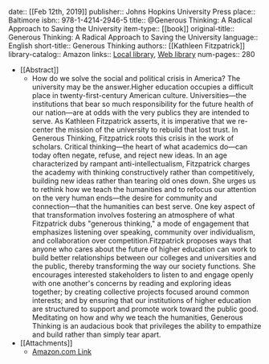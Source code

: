date:: [[Feb 12th, 2019]]
publisher:: Johns Hopkins University Press
place:: Baltimore
isbn:: 978-1-4214-2946-5
title:: @Generous Thinking: A Radical Approach to Saving the University
item-type:: [[book]]
original-title:: Generous Thinking: A Radical Approach to Saving the University
language:: English
short-title:: Generous Thinking
authors:: [[Kathleen Fitzpatrick]]
library-catalog:: Amazon
links:: [Local library](zotero://select/groups/2386895/items/CI2MM4T6), [Web library](https://www.zotero.org/groups/2386895/items/CI2MM4T6)
num-pages:: 280

- [[Abstract]]
	- How do we solve the social and political crisis in America? The university may be the answer.Higher education occupies a difficult place in twenty-first-century American culture. Universities―the institutions that bear so much responsibility for the future health of our nation―are at odds with the very publics they are intended to serve. As Kathleen Fitzpatrick asserts, it is imperative that we re-center the mission of the university to rebuild that lost trust. In Generous Thinking, Fitzpatrick roots this crisis in the work of scholars. Critical thinking―the heart of what academics do―can today often negate, refuse, and reject new ideas. In an age characterized by rampant anti-intellectualism, Fitzpatrick charges the academy with thinking constructively rather than competitively, building new ideas rather than tearing old ones down. She urges us to rethink how we teach the humanities and to refocus our attention on the very human ends―the desire for community and connection―that the humanities can best serve. One key aspect of that transformation involves fostering an atmosphere of what Fitzpatrick dubs "generous thinking," a mode of engagement that emphasizes listening over speaking, community over individualism, and collaboration over competition.Fitzpatrick proposes ways that anyone who cares about the future of higher education can work to build better relationships between our colleges and universities and the public, thereby transforming the way our society functions. She encourages interested stakeholders to listen to and engage openly with one another's concerns by reading and exploring ideas together; by creating collective projects focused around common interests; and by ensuring that our institutions of higher education are structured to support and promote work toward the public good. Meditating on how and why we teach the humanities, Generous Thinking is an audacious book that privileges the ability to empathize and build rather than simply tear apart.
- [[Attachments]]
	- [Amazon.com Link](https://www.amazon.com/dp/1421429462/ref=as_li_ss_tl?_encoding=UTF8&psc=1&linkCode=sl1&tag=plannedobsole-20&linkId=b3eb592fed05217cc7a057040560fef0&language=en_US)